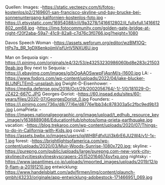 Quellen:
Images: -https://static.vecteezy.com/ti/fotos-kostenlos/p2/2169601-san-francisco-skyline-und-bay-brucke-bei-sonnenuntergang-kalifornien-kostenlos-foto.jpg -https://i.etsystatic.com/16954088/r/il/9a3278/1416612802/il_fullxfull.1416612802_om68.jpg -https://img.fotocommunity.com/golden-gate-bridge-at-night-f20f2aba-59a7-41c9-82a8-c7d76c3f0766.jpg?height=1080

Davos Speech Woman -https://assets.weforum.org/editor/wzBM1OQ-HPs7q_BR_1gDX6enkojjmVisfUrtV5NXU6U.jpg

Man on Sequoia sign: -https://i.pinimg.com/originals/e4/32/53/e43253230986060bd8e283c215039eab.jpg
Boy next to Sequoia: -https://i.ebayimg.com/images/g/bOgAAOSwwpFjAsnM/s-l1600.jpg
LA: -https://www.fodors.com/wp-content/uploads/2022/04/jake-blucker-8LlJNFLTEm0-unsplash.jpg
Dwight-D-Eisenhower: -https://media.defense.gov/2018/Oct/29/2002056764/-1/-1/0/181029-O-JZ422-667C.JPG
Georges-Doriot: -https://60.insead.edu/sites/60-years/files/2020-07/GeorgesDoriot_0.jpg
Founders: -https://i.pinimg.com/736x/d8/77/6e/d8776e1bb34c878303a5c2fbc9ed9b13.jpg
LomaPrieta: -https://images.nationalgeographic.org/image/upload/t_edhub_resource_key_image/v1638889086/EducationHub/photos/loma-prieta-earthquake.jpg
vacation: -https://blog.trekaroo.com/wp-content/uploads/2020/07/Things-to-do-in-California-with-Kids.jpg
covid: -https://assets.bwbx.io/images/users/iqjWHBFdfxIU/i3k6rE6JU2W4/v1/-1x-1.jpg
forest: -https://brightlightsofamerica.com/wp-content/uploads/2020/03/Muir-Woods-Sunrise-1080x720.jpg;
skyline: -https://purepng.com/public/uploads/large/purepng.com-new-york-city-skylinecitycitiesskylineskyscrapers-251520164674syfxp.png
nightsky: -https://www.japantimes.co.jp/uploads/imported_images/uploads/2019/12/p9-flam-a-20191210.jpg
entwicklung: https://www.handelsblatt.com/adv/firmen/img/content/qlaunch-gmbh/43233/originale/app-entwicklung-adobestock-171466951_069.jpg
